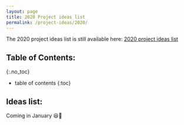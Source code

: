 ```yaml
---
layout: page
title: 2020 Project ideas list
permalink: /project-ideas/2020/
---
```


The 2020 project ideas list is still available here: [2020 project ideas list](http://www.intermine.org/gsoc/project-ideas/2020)

## Table of Contents: 
{:.no_toc}

- table of contents
{:toc}

## Ideas list: 

Coming in January 😆🌸
